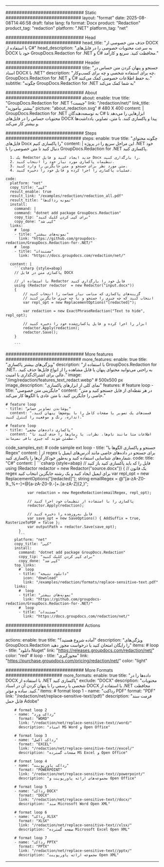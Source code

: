 
---
############################# Static ############################
layout: "format"
date:  2025-08-08T14:46:58
draft: false
lang: fa
format: Docx
product: "Redaction"
product_tag: "redaction"
platform: ".NET"
platform_tag: "net"

############################# Head ############################
head_title: "حذف متن خصوصی از DOCX با استفاده از C#"
head_description: "به سرعت محتویات خصوصی را در فایل‌های DOCX خود با GroupDocs.Redaction for .NET و C# محافظت کنید. سریع و کارآمد."

############################# Header ############################
title: "جستجو و پنهان کردن متن حساس در اسناد DOCX با .NET" 
description: "چه برای استفاده شخصی و چه برای کسب‌وکار، GroupDocs.Redaction for .NET و C# به حفظ اطلاعات خصوصی کمک می‌کنند."
subtitle: "چگونه GroupDocs.Redaction for .NET به شما کمک می‌کند" 

############################# About ############################
about:
    enable: true
    title: "GroupDocs.Redaction for .NET چیست؟"
    link: "/redaction/net/"
    link_title: "بیشتر بیاموزید"
    picture: "about_redaction.svg" # 480 X 400
    content: |
       GroupDocs.Redaction for .NET به توسعه‌دهندگان C# ابزارهایی را می‌دهد تا محتویات حساس را در فایل‌های DOCX پیدا و پاکسازی کنند. با متن، تصاویر، یادداشت‌ها و بیشتر کار می‌کند.

############################# Steps ############################
steps:
    enable: true
    title: "چگونه محتوای فایل‌های Docx را پاکسازی کنیم"
    content: |
      این مراحل سریع را در پروژه .NET خود دنبال کنید تا متن خصوصی را با GroupDocs.Redaction for .NET پاکسازی کنید.
      
      1. یک Redactor جدید ایجاد کنید و فایل Docx را بارگذاری کنید.
      2. تنظیمات پاکسازی مورد نیاز خود را انتخاب کنید.
      3. متن مورد نظر برای جستجو و متن جایگزین را وارد کنید.
      4. عملیات پاکسازی را اجرا کرده و فایل خود را ذخیره کنید.
   
    code:
      platform: "net"
      copy_title: "کپی"
      result_enable: true
      result_link: "/examples/redaction/redaction_all.pdf"
      result_title: "نمونه رداکت‌ها"
      install:
        command: |
        command: "dotnet add package GroupDocs.Redaction"
        copy_tip: "برای کپی کردن کلیک کنید"
        copy_done: "کپی شد"
      links:
        #  loop
        - title: "نمونه‌های بیشتر"
          link: "https://github.com/groupdocs-redaction/GroupDocs.Redaction-for-.NET/"
        #  loop
        - title: "مستندات"
          link: "https://docs.groupdocs.com/redaction/net/"
          
      content: |
        ```csharp {style=abap}
        // پاکسازی متن در فایل DOCX

        // با استفاده از Redactor فایل خود را بارگذاری کنید
        using (Redactor redactor  = new Redactor("input.docx"))
        {
            // گزینه‌های پاکسازی که مناسب نیاز شماست را انتخاب کنید
            // انتخاب کنید که چه چیزی را جستجو و با چه چیزی جایگزین کنید
            var repl_opt = new ReplacementOptions("[redacted]");
            
            var redaction = new ExactPhraseRedaction("Text to hide", repl_opt);

            // ابزار را اجرا کرده و فایل پاکسازی‌شده خود را ذخیره کنید
            redactor.Apply(redaction);
            redactor.Save();
        }
        
        ```            


############################# More features ############################
more_features:
  enable: true
  title: "ویژگی‌های بیشتر پاکسازی"
  description: "با استفاده از GroupDocs.Redaction for .NET، به راحتی می‌توانید محتوای پنهان یا قابل مشاهده را از انواع فایل‌ها حذف کنید. عالی برای اشتراک‌گذاری با امنیت."
  image: "/img/redaction/features_text_redact.webp" # 500x500 px
  image_description: "نمای کلی از ابزارهای پاکسازی"
  features:
    # feature loop
    - title: "جایگزینی متن خصوصی"
      content: "در هر نقطه‌ای از فایل جستجو کنید و متن خاصی را جایگزین کنید. با متن عادی یا الگوها کار می‌کند."

    # feature loop
    - title: "پوشاندن تصاویر حساس"
      content: "قسمت‌های یک تصویر یا صفحات کامل را با پوشش‌ها پنهان کنید. اندازه، رنگ و موقعیت را کنترل کنید."

    # feature loop
    - title: "پاکسازی داده‌های مخفی"
      content: "اطلاعات متا مانند نام‌ها، نظرات، یا زمان‌ها را حذف کنید تا مطمئن شوید که چیزی باقی نمی‌ماند."
      
  code_samples_ext:
    # code sample ext loop
    - title: "جستجو و پاکسازی الگوها با Regex"
      content: |
        از regex برای جستجو در داده‌های خاصی مانند آدرس‌های ایمیل یا شماره‌های شناسایی استفاده کنید و به‌طور خودکار آن‌ها را پاکسازی کنید.
      code:
        title: "C#"
        content: |
          ```csharp {style=abap}
          //  فایل را که باید پاکسازی کنید باز کنید
          using (Redactor redactor  = new Redactor("source.docx"))
          {
              // یک قانون regex برای ایمیل ایجاد کنید و یک رشته جایگزین انتخاب کنید
              var repl_opt = new ReplacementOptions("[redacted]");
              string emailRegex = @"[a-zA-Z0-9._%+-]+@[a-zA-Z0-9.-]+\.[a-zA-Z]{2,}";

              var redaction = new RegexRedaction(emailRegex, repl_opt);

              // پاکسازی را با استفاده از تنظیمات خود اجرا کنید
              redactor.Apply(redaction);

              // فایل به‌روز‌شده را ذخیره کنید
              var save_opt = new SaveOptions() { AddSuffix = true, RasterizeToPDF = false };
              var outputPath = redactor.Save(save_opt);
          }
          ```
        platform: "net"
        copy_title: "کپی"
        install:
          command: "dotnet add package GroupDocs.Redaction"
          copy_tip: "برای کپی کردن کلیک کنید"
          copy_done: "کپی شد"
        top_links:
          #  loop
          - title: "دانلود نتیجه"
            icon: "download"
            link: "/examples/redaction/formats/replace-sensitive-text.pdf"
        links:
          #  loop
          - title: "نمونه‌های بیشتر"
            link: "https://github.com/groupdocs-redaction/GroupDocs.Redaction-for-.NET/"
          #  loop
          - title: "مستندات"
            link: "https://docs.groupdocs.com/redaction/net/"


############################# Actions ############################

actions:
  enable: true
  title: "آماده شروع هستید؟"
  description: "ویژگی‌های GroupDocs.Redaction را رایگان امتحان کنید یا درخواست مجوز دهید"
  items:
    #  loop
    - title: "دانلود Nuget"
      link: "https://releases.groupdocs.com/redaction/net/"
      color: "red"
        #  loop
    - title: "مجوزگیری"
      link: "https://purchase.groupdocs.com/pricing/redaction/net/"
      color: "light"


############################# More Formats #####################
more_formats:
    enable: true
    title: "داده‌ها را در DOCX با استفاده از .NET پاکسازی کنید"
    exclude: "DOCX"
    description: "محتویات شخصی یا رسمی را با پنهان کردن آن در اسناد DOCX با استفاده از .NET محافظت کنید. ساده و مؤثر."
    items: 
        # format loop 1
        - name: "رداکت PDF"
          format: "PDF"
          link: "/redaction/net/replace-sensitive-text//pdf/"
          description: "فرمت سند قابل حمل Adobe"

        # format loop 2
        - name: "رداکت ورد"
          format: "WORD"
          link: "/redaction/net/replace-sensitive-text//word/"
          description: "اسناد MS Word و Open Office"
          
        # format loop 3
        - name: "رداکت اکسل"
          format: "EXCEL"
          link: "/redaction/net/replace-sensitive-text//excel/"
          description: "صفحات گسترده MS Excel و Open Office"

        # format loop 4
        - name: "رداکت پاورپوینت"
          format: "POWERPOINT"
          link: "/redaction/net/replace-sensitive-text//powerpoint/"
          description: "مجموعه‌های ارائه پاورپوینت و Open Office"

        # format loop 5
        - name: "رداکت DOCX"
          format: "DOCX"
          link: "/redaction/net/replace-sensitive-text//docx/"
          description: "سند Microsoft Word Open XML"
          
        # format loop 6
        - name: "رداکت XLSX"
          format: "XLSX"
          link: "/redaction/net/replace-sensitive-text//xlsx/"
          description: "صفحه گسترده Microsoft Excel Open XML"
          
        # format loop 7
        - name: "رداکت PPTX"
          format: "PPTX"
          link: "/redaction/net/replace-sensitive-text//pptx/"
          description: "مجموعه ارائه پاورپوینت Open XML"


---